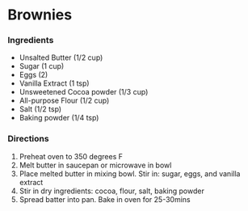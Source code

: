 # Brownies

### Ingredients

* Unsalted Butter (1/2 cup)
* Sugar (1 cup)
* Eggs (2)
* Vanilla Extract (1 tsp)
* Unsweetened Cocoa powder (1/3 cup)
* All-purpose Flour (1/2 cup)
* Salt (1/2 tsp)
* Baking powder (1/4 tsp)

### Directions

1. Preheat oven to 350 degrees F
2. Melt butter in saucepan or microwave in bowl
3. Place melted butter in mixing bowl. Stir in: sugar, eggs, and vanilla extract
4. Stir in dry ingredients: cocoa, flour, salt, baking powder
5. Spread batter into pan. Bake in oven for 25-30mins
